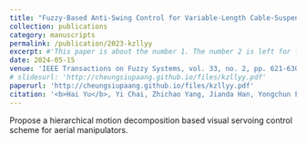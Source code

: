 ```yaml
---
title: "Fuzzy-Based Anti-Swing Control for Variable-Length Cable-Suspended Aerial Transportation Systems Considering the Hook Effect"
collection: publications
category: manuscripts
permalink: /publication/2023-kzllyy
excerpt: #'This paper is about the number 1. The number 2 is left for future work.'
date: 2024-05-15
venue: 'IEEE Transactions on Fuzzy Systems, vol. 33, no. 2, pp. 621-630, Feb. 2025'
# slidesurl: 'http://cheungsiupaang.github.io/files/kzllyy.pdf'
paperurl: 'http://cheungsiupaang.github.io/files/kzllyy.pdf'
citation: '<b>Hai Yu</b>, Yi Chai, Zhichao Yang, Jianda Han, Yongchun Fang, Xiao Liang*'
---
```

Propose a hierarchical motion decomposition based visual servoing control scheme for aerial manipulators.
